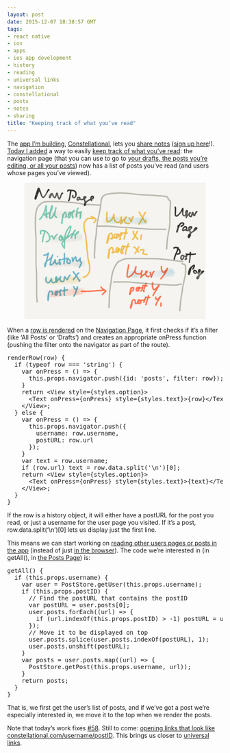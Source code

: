 ```yaml
---
layout: post
date: 2015-12-07 18:38:57 GMT
tags:
- react native
- ios
- apps
- ios app development
- history
- reading
- universal links
- navigation
- constellational
- posts
- notes
- sharing
title: "Keeping track of what you’ve read"
---
```

<p>The <a href="http://github.com/constellational">app I&rsquo;m building</a>, <a href="http://constellational.com/">Constellational</a>, lets you <a href="https://medium.com/@arpith/sharing-a-post-520659ff3857#.a8eut0ms8">share notes</a> (<a href="http://eepurl.com/bHN6Mf">sign up here</a>!). <a href="https://github.com/constellational/iOS/compare/466ff6c6d3...5739c51667">Today I added</a> a way to easily <a href="https://github.com/constellational/iOS/issues/58">keep track of what you&rsquo;ve read</a>: the navigation page (that you can use to go to <a href="https://medium.com/@arpith/drafts-unpublished-edits-and-posts-b55fc5f1ead#.aymv4gplp">your drafts, the posts you&rsquo;re editing, or all your posts</a>) now has a list of posts you&rsquo;ve read (and users whose pages you&rsquo;ve viewed).</p><figure class="tmblr-full" data-orig-height="405" data-orig-width="540" data-orig-src="/images/18f4592060bdd757ff62ee7d34bd476ae6b948f977140574511a1ffd3c8721d2.png"><img src="/images/b5e4db15ddd5a869cb1b6d98aa1a5c4588c208b38f05c5828c28ebf623da1f37.png" data-orig-height="405" data-orig-width="540" data-orig-src="/images/18f4592060bdd757ff62ee7d34bd476ae6b948f977140574511a1ffd3c8721d2.png"></figure><p>When a <a href="https://github.com/constellational/iOS/blob/4d7ad8ea7b6036f9645a83992f7eb845a4a0a472/components/NavPage.js">row is rendered</a> on the <a href="https://medium.com/@arpith/two-steps-to-navigation-in-react-native-3f3a3cd27049#.hq4udc281">Navigation Page</a>, it first checks if it&rsquo;s a filter (like &lsquo;All Posts&rsquo; or &lsquo;Drafts&rsquo;) and creates an appropriate onPress function (pushing the filter onto the navigator as part of the route).</p><pre>renderRow(row) {<br> &nbsp;if (typeof row === 'string') {<br> &nbsp; &nbsp;var onPress = () =&gt; {<br> &nbsp; &nbsp; &nbsp;this.props.navigator.push({id: 'posts', filter: row});<br> &nbsp; &nbsp;}<br> &nbsp; &nbsp;return &lt;View style={styles.option}&gt;<br> &nbsp; &nbsp; &nbsp;&lt;Text onPress={onPress} style={styles.text}&gt;{row}&lt;/Text&gt;<br> &nbsp; &nbsp;&lt;/View&gt;;<br> &nbsp;} else {<br> &nbsp; &nbsp;var onPress = () =&gt; {<br> &nbsp; &nbsp; &nbsp;this.props.navigator.push({<br> &nbsp; &nbsp; &nbsp; &nbsp;username: row.username,<br> &nbsp; &nbsp; &nbsp; &nbsp;postURL: row.url<br> &nbsp; &nbsp; &nbsp;});<br> &nbsp; &nbsp;}<br> &nbsp; &nbsp;var text = row.username;<br> &nbsp; &nbsp;if (row.url) text = row.data.split('\n')[0];<br> &nbsp; &nbsp;return &lt;View style={styles.option}&gt;<br> &nbsp; &nbsp; &nbsp;&lt;Text onPress={onPress} style={styles.text}&gt;{text}&lt;/Text&gt;<br> &nbsp; &nbsp;&lt;/View&gt;;<br> &nbsp;}<br>}</pre><p>If the row is a history object, it will either have a postURL for the post you read, or just a username for the user page you visited. If it&rsquo;s a post, row.data.split(&lsquo;\n&rsquo;)[0] lets us display just the first line.</p><p>This means we can start working on <a href="https://github.com/constellational/iOS/issues/51">reading other users pages or posts in the app</a> (instead of just <a href="https://medium.com/@arpith/displaying-your-webpage-4dd545fc92f9#.3j47dreth">in the browser</a>). The code we&rsquo;re interested in (in getAll(), in <a href="https://medium.com/@arpith/reading-everyone-you-love-cccf3d7c2f1e#.wgz4gq6m0">the Posts Page</a>) is:</p><pre>getAll() {<br> &nbsp;if (this.props.username) {<br> &nbsp; &nbsp;var user = PostStore.getUser(this.props.username);<br> &nbsp; &nbsp;if (this.props.postID) {<br> &nbsp; &nbsp; &nbsp;// Find the postURL that contains the postID<br> &nbsp; &nbsp; &nbsp;var postURL = user.posts[0];<br> &nbsp; &nbsp; &nbsp;user.posts.forEach((url) =&gt; {<br> &nbsp; &nbsp; &nbsp; &nbsp;if (url.indexOf(this.props.postID) &gt; -1) postURL = url;<br> &nbsp; &nbsp; &nbsp;});<br> &nbsp; &nbsp; &nbsp;// Move it to be displayed on top<br> &nbsp; &nbsp; &nbsp;user.posts.splice(user.posts.indexOf(postURL), 1);<br> &nbsp; &nbsp; &nbsp;user.posts.unshift(postURL);<br> &nbsp; &nbsp;} <br> &nbsp; &nbsp;var posts = user.posts.map((url) =&gt; {<br> &nbsp; &nbsp; &nbsp;PostStore.getPost(this.props.username, url));<br> &nbsp; &nbsp;}<br> &nbsp; &nbsp;return posts;<br> &nbsp;}<br>}</pre><p>That is, we first get the user&rsquo;s list of posts, and if we&rsquo;ve got a post we&rsquo;re especially interested in, we move it to the top when we render the posts.</p><p>Note that today&rsquo;s work fixes <a href="https://github.com/constellational/iOS/issues/58">#58</a>. Still to come: <a href="https://github.com/constellational/iOS/issues/51">opening links that look like constellational.com/username/postID</a>. This brings us closer to <a href="https://github.com/constellational/iOS/issues/28">universal links</a>.</p>